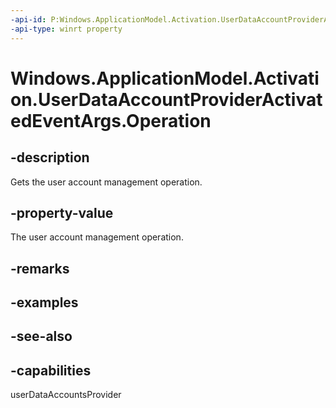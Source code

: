 ```yaml
---
-api-id: P:Windows.ApplicationModel.Activation.UserDataAccountProviderActivatedEventArgs.Operation
-api-type: winrt property
---
```


<!-- Property syntax
public Windows.ApplicationModel.UserDataAccounts.Provider.IUserDataAccountProviderOperation Operation { get; }
-->

# Windows.ApplicationModel.Activation.UserDataAccountProviderActivatedEventArgs.Operation

## -description
Gets the user account management operation.

## -property-value
The user account management operation.

## -remarks

## -examples

## -see-also


## -capabilities
userDataAccountsProvider